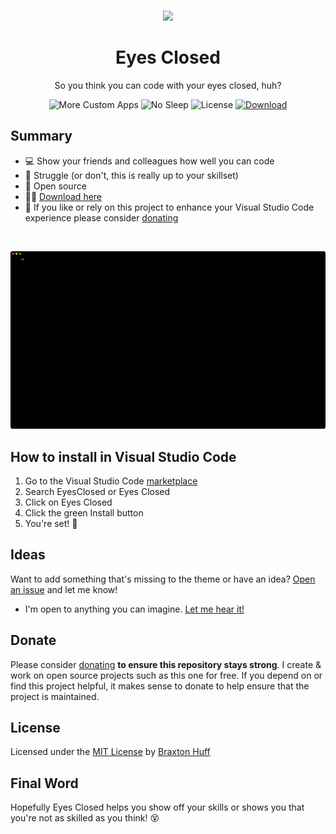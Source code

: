 <p align="center"><a href="https://github.com/3raxton/EyesClosed/"
target="_blank"><br><img width="100" src="https://em-content.zobj.net/thumbs/240/apple/354/dizzy-face_1f635.png"></a></p>
<h1 align="center">Eyes Closed</h1>
<p align="center">So you think you can code with your eyes closed, huh?</p>
<p align="center">
</a>
<a><img src="https://img.shields.io/badge/time%20to-struggle-E71A0E.svg" alt="More Custom Apps"></a>
<a><img src="https://img.shields.io/badge/for-Visual%20Studio%20Code-209CF0.svg" alt="No Sleep"></a>
<a><img src="https://img.shields.io/badge/License-MIT-blue.svg" alt="License"></a>
<a href="https://marketplace.visualstudio.com/items?itemName=BraxtonHuff.EyesClosed"><img src="https://img.shields.io/badge/download-here-brightgreen.svg" alt="Download"></a>

## Summary
- 💻 Show your friends and colleagues how well you can code
- 😤 Struggle (or don't, this is really up to your skillset)
- 🎉 Open source
- 😮‍💨 <a href="https://marketplace.visualstudio.com/items?itemName=BraxtonHuff.EyesClosed">Download here</a>
- 🌚 If you like or rely on this project to enhance your Visual Studio Code experience please consider <a href="https://paypal.me/BraxtonHuff" target="_blank"> donating</a>
<br>

![EC1](https://raw.githubusercontent.com/3raxton/EyesClosed/565706d0b1eb9d6d3eb5b1ccd1ca73b283429cec/images/EC1.png)

## How to install in Visual Studio Code

1. Go to the Visual Studio Code [marketplace](https://marketplace.visualstudio.com/)
2. Search EyesClosed or Eyes Closed
3. Click on Eyes Closed
4. Click the green Install button
4. You're set! 🎉

## Ideas
Want to add something that's missing to the theme or have an idea? <a href="https://github.com/3raxton/EyesClosed/issues"  target="_blank">Open an issue</a> and let me know! 
* I'm open to anything you can imagine. <a href="https://twitter.com/3raxton/"  target="_blank">Let me hear it!</a>

## Donate

Please consider [donating](https://paypal.me/BraxtonHuff) **to ensure this repository stays strong**. I create &amp; work on open source projects such as this one for free. If you depend on or find this project helpful, it makes sense to donate to help ensure that the project is maintained.

## License
Licensed under the [MIT License](https://mit-license.org/) by [Braxton Huff](https://github.com/3raxton) 

## Final Word
Hopefully Eyes Closed helps you show off your skills or shows you that you're not as skilled as you think! 😵
